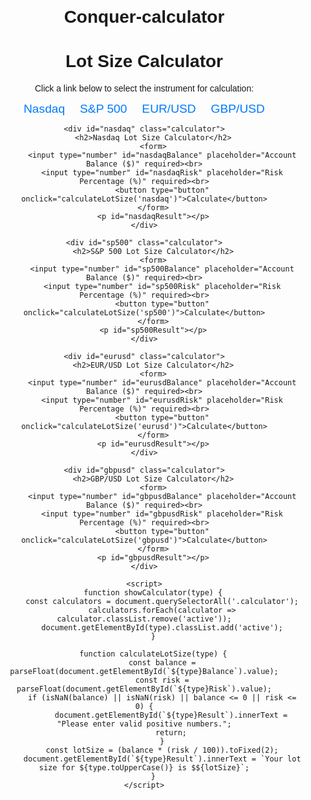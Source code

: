 # Conquer-calculator
<!DOCTYPE html>
<html lang="en">
<head>
    <meta charset="UTF-8">
    <meta name="viewport" content="width=device-width, initial-scale=1.0">
    <title>Lot Size Calculator</title>
    <style>
        body {
            font-family: Arial, sans-serif;
            margin: 20px;
            text-align: center;
        }
        a {
            margin: 10px;
            text-decoration: none;
            color: #007BFF;
            font-size: 1.2rem;
            cursor: pointer;
        }
        a:hover {
            text-decoration: underline;
        }
        .calculator {
            display: none;
            margin-top: 20px;
        }
        .calculator.active {
            display: block;
        }
        input, button {
            margin: 10px 0;
            padding: 10px;
            font-size: 1rem;
        }
    </style>
</head>
<body>
    <h1>Lot Size Calculator</h1>
    <p>Click a link below to select the instrument for calculation:</p>
    <a onclick="showCalculator('nasdaq')">Nasdaq</a>
    <a onclick="showCalculator('sp500')">S&P 500</a>
    <a onclick="showCalculator('eurusd')">EUR/USD</a>
    <a onclick="showCalculator('gbpusd')">GBP/USD</a>

    <div id="nasdaq" class="calculator">
        <h2>Nasdaq Lot Size Calculator</h2>
        <form>
            <input type="number" id="nasdaqBalance" placeholder="Account Balance ($)" required><br>
            <input type="number" id="nasdaqRisk" placeholder="Risk Percentage (%)" required><br>
            <button type="button" onclick="calculateLotSize('nasdaq')">Calculate</button>
        </form>
        <p id="nasdaqResult"></p>
    </div>

    <div id="sp500" class="calculator">
        <h2>S&P 500 Lot Size Calculator</h2>
        <form>
            <input type="number" id="sp500Balance" placeholder="Account Balance ($)" required><br>
            <input type="number" id="sp500Risk" placeholder="Risk Percentage (%)" required><br>
            <button type="button" onclick="calculateLotSize('sp500')">Calculate</button>
        </form>
        <p id="sp500Result"></p>
    </div>

    <div id="eurusd" class="calculator">
        <h2>EUR/USD Lot Size Calculator</h2>
        <form>
            <input type="number" id="eurusdBalance" placeholder="Account Balance ($)" required><br>
            <input type="number" id="eurusdRisk" placeholder="Risk Percentage (%)" required><br>
            <button type="button" onclick="calculateLotSize('eurusd')">Calculate</button>
        </form>
        <p id="eurusdResult"></p>
    </div>

    <div id="gbpusd" class="calculator">
        <h2>GBP/USD Lot Size Calculator</h2>
        <form>
            <input type="number" id="gbpusdBalance" placeholder="Account Balance ($)" required><br>
            <input type="number" id="gbpusdRisk" placeholder="Risk Percentage (%)" required><br>
            <button type="button" onclick="calculateLotSize('gbpusd')">Calculate</button>
        </form>
        <p id="gbpusdResult"></p>
    </div>

    <script>
        function showCalculator(type) {
            const calculators = document.querySelectorAll('.calculator');
            calculators.forEach(calculator => calculator.classList.remove('active'));
            document.getElementById(type).classList.add('active');
        }

        function calculateLotSize(type) {
            const balance = parseFloat(document.getElementById(`${type}Balance`).value);
            const risk = parseFloat(document.getElementById(`${type}Risk`).value);
            if (isNaN(balance) || isNaN(risk) || balance <= 0 || risk <= 0) {
                document.getElementById(`${type}Result`).innerText = "Please enter valid positive numbers.";
                return;
            }
            const lotSize = (balance * (risk / 100)).toFixed(2);
            document.getElementById(`${type}Result`).innerText = `Your lot size for ${type.toUpperCase()} is $${lotSize}`;
        }
    </script>
</body>
</html>
